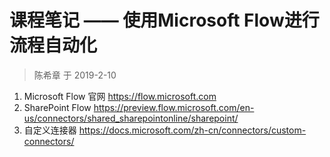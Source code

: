 # 课程笔记 —— 使用Microsoft Flow进行流程自动化

> 陈希章 于 2019-2-10

1. Microsoft Flow 官网 <https://flow.microsoft.com>
1. SharePoint Flow  <https://preview.flow.microsoft.com/en-us/connectors/shared_sharepointonline/sharepoint/>
1. 自定义连接器 <https://docs.microsoft.com/zh-cn/connectors/custom-connectors/>